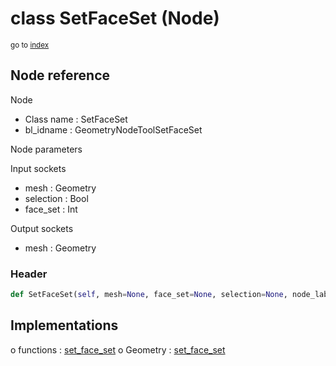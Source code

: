 # class SetFaceSet (Node)

<sub>go to [index](/docs/index.md)</sub>

## Node reference

Node
 - Class name : SetFaceSet
 - bl_idname : GeometryNodeToolSetFaceSet

Node parameters

Input sockets
 - mesh : Geometry
 - selection : Bool
 - face_set : Int

Output sockets
 - mesh : Geometry

### Header

``` python
def SetFaceSet(self, mesh=None, face_set=None, selection=None, node_label=None, node_color=None):
```

## Implementations

o functions : [set_face_set](/docs/GeoNodes_classes/set_face_set.md)
o Geometry : [set_face_set](#set_face_set) 

